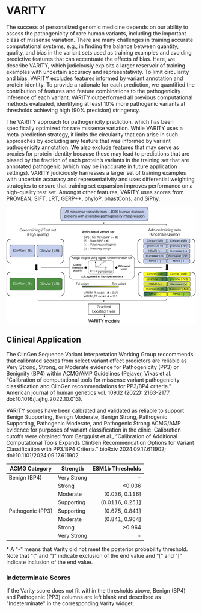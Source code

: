 # VARITY

The success of personalized genomic medicine depends on our ability to assess the pathogenicity of rare human variants, including the important class of missense variation. There are many challenges in training accurate computational systems, e.g., in finding the balance between quantity, quality, and bias in the variant sets used as training examples and avoiding predictive features that can accentuate the effects of bias. Here, we describe VARITY, which judiciously exploits a larger reservoir of training examples with uncertain accuracy and representativity. To limit circularity and bias, VARITY excludes features informed by variant annotation and protein identity. To provide a rationale for each prediction, we quantified the contribution of features and feature combinations to the pathogenicity inference of each variant. VARITY outperformed all previous computational methods evaluated, identifying at least 10% more pathogenic variants at thresholds achieving high (90% precision) stringency.

The VARITY approach for pathogenicity prediction, which has been specifically optimized for rare missense variation. While VARITY uses a meta-prediction strategy, it limits the circularity that can arise in such approaches by excluding any feature that was informed by variant pathogenicity annotation. We also exclude features that may serve as proxies for protein identity because these may lead to predictions that are biased by the fraction of each protein’s variants in the training set that are annotated pathogenic (which may be inaccurate in future application settings). VARITY judiciously harnesses a larger set of training examples with uncertain accuracy and representativity and uses differential weighting strategies to ensure that training set expansion improves performance on a high-quality test set. Amongst other features, VARITY uses scores from PROVEAN, SIFT, LRT, GERP++, phyloP, phastCons, and SiPhy.

![The VARITY framework](fig_01.jpg)

## Clinical Application

 The ClinGen Sequence Variant Interpretation Working Group reccommends that calibrated scores from select variant effect predictors are reliable as Very Strong, Strong, or Moderate evidence for Pathogenicity (PP3) or Benignity (BP4) within ACMG/AMP Guidelines (Pejaver, Vikas et al. “Calibration of computational tools for missense variant pathogenicity classification and ClinGen recommendations for PP3/BP4 criteria.” American journal of human genetics vol. 109,12 (2022): 2163-2177. doi:10.1016/j.ajhg.2022.10.013).


VARITY scores have been calbrated and validated as reliable to support Benign Supporting, Benign Moderate, Benign Strong, Pathogenic Supporting, Pathogenic Moderate, and Pathogenic Strong ACMG/AMP evidence for purposes of variant classification in the clinic. Calibration cutoffs were obtained from Bergquist et al., “Calibration of Additional Computational Tools Expands ClinGen Recommendation Options for Variant Classification with PP3/BP4 Criteria.” bioRxiv 2024.09.17.611902; doi:10.1101/2024.09.17.611902

| ACMG Category    | Strength    | ESM1b Thresholds |
|------------------|-------------|-----------------:|
| Benign (BP4)     | Very Strong |                - |
|                  | Strong      |           ≤0.036 |
|                  | Moderate    |   (0.036, 0.116] |
|                  | Supporting  |  (0.0116, 0.251] |
| Pathogenic (PP3) | Supporting  |   (0.675, 0.841] |
|                  | Moderate    |   (0.841, 0.964] |
|                  | Strong      |           >0.964 |
|                  | Very Strong |                - |


 \* A "-" means that Varity did not meet the posterior probability threshold. Note that "(" and ")" indicate exclusion of the end value and “[” and “]” indicate inclusion of the end value.

### Indeterminate Scores

 If the Varity score does not fit within the thresholds above, Benign (BP4) and Pathogenic (PP3) columns are left blank and described as "Indeterminate" in the corresponding Varity widget.
